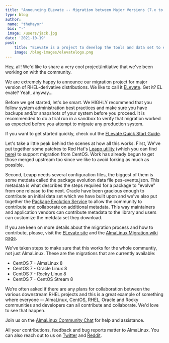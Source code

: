 ```yaml
---
title: "Announcing ELevate -- Migration between Major Versions (7.x to 8x) of RHEL Derivative Distributions"
type: blog
author: 
 name: "theMayor"
 bio: "-"
 image: /users/jack.jpg
date: '2021-10-19'
post:
    title: "ELevate is a project to develop the tools and data set to enable migrations between major versions of RHEL derivative distributions."
    image: /blog-images/elevatelogo.png
---
```


Hey, all! We'd like to share a very cool project/initiative that we've been working on with the community.

We are extremely happy to announce our migration project for major version of RHEL-derivative distributions. We like to call it [ELevate](/elevate). Get it? EL evate? Yeah, anyway...

Before we get started, let's be smart. We HIGHLY recommend that you follow system administration best practices and make sure you have backups and/or snapshots of your system before you proceed. It is recommended to do a trial run in a sandbox to verify that migration worked as expected before you attempt to migrate any production system.

If you want to get started quickly, check out the [ELevate Quick Start Guide](https://wiki.almalinux.org/elevate/ELevate-quickstart-guide.html).

Let's take a little peak behind the scenes at how all this works. First, We've put together some patches to Red Hat's [Leapp utility](https://leapp.readthedocs.io/) (which you can find [here](https://github.com/AlmaLinux/leapp-repository/commits/almalinux)) to support migration from CentOS. Work has already begun to get those merged upstream too since we like to avoid forking as much as possible.

Second, Leapp needs several configuration files, the biggest of them is some metdata called the package evolution data file pes-events.json. This metadata is what describes the steps required for a package to "evolve" from one release to the next. Oracle have been gracious enough to contribute an initial data set which we have built upon and we've also put together the [Package Evolution Service](https://pes.almalinux.org/) to allow the community to contribute and collaborate on additional metadata. This way maintainers and application vendors can contribute metadata to the library and users can customize the metdata set they download.

If you are keen on more details about the migration process and how to contribute, please, visit the [ELevate site](/elevate) and the [AlmaLinux Migration wiki page](https://wiki.almalinux.org/sigs/Migration.html).

We've taken steps to make sure that this works for the whole communtiy, not just AlmaLinux. These are the migrations that are currently available:

- CentOS 7 - AlmaLinux 8
- CentOS 7 - Oracle Linux 8
- CentOS 7 - Rocky Linux 8
- CentOS 7 - CentOS Stream 8

We’re often asked if there are any plans for collaboration between the various downstream RHEL projects and this is a great example of something where everyone -- AlmaLinux, CentOS, RHEL, Oracle and Rocky communities and developers can all contribute and collaborate. We'd love to see that happen.

Join us on the [AlmaLinux Community Chat](https://chat.almalinux.org/almalinux/channels/migration) for help and assistance.

All your contributions, feedback and bug reports matter to AlmaLinux. You can also reach out to us on [Twitter](https://twitter.com/almalinux) and [Reddit](https://reddit.com/r/AlmaLinux).